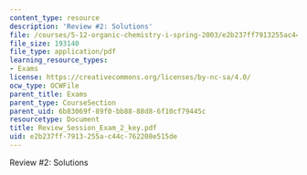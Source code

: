 ```yaml
---
content_type: resource
description: 'Review #2: Solutions'
file: /courses/5-12-organic-chemistry-i-spring-2003/e2b237ff7913255ac44c762208e515de_Review_Session_Exam_2_key.pdf
file_size: 193140
file_type: application/pdf
learning_resource_types:
- Exams
license: https://creativecommons.org/licenses/by-nc-sa/4.0/
ocw_type: OCWFile
parent_title: Exams
parent_type: CourseSection
parent_uid: 6b83069f-89f0-bb88-88d8-6f10cf79445c
resourcetype: Document
title: Review_Session_Exam_2_key.pdf
uid: e2b237ff-7913-255a-c44c-762208e515de
---
```

Review #2: Solutions